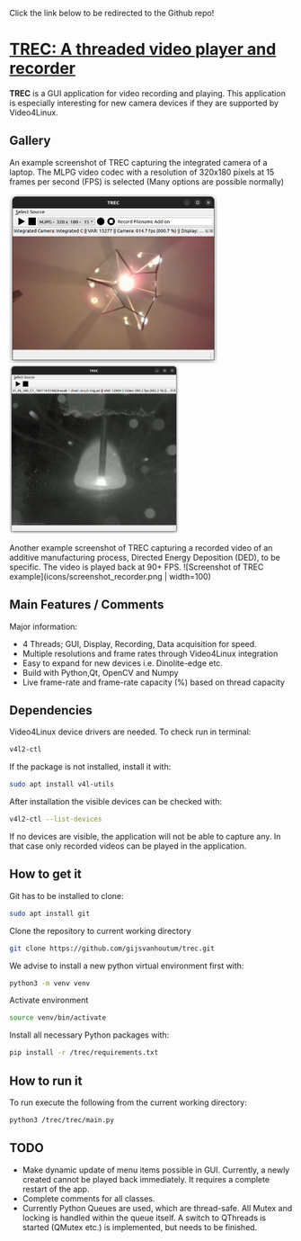 Click the link below to be redirected to the Github repo!

# <a href="https://github.com/gijsvanhoutum/trec">TREC: A threaded video player and recorder </a>

**TREC** is a GUI application for video recording and playing. This application 
is especially interesting for new camera devices if they are supported by
Video4Linux.

## Gallery
An example screenshot of TREC capturing the integrated camera of a laptop. The
MLPG video codec with a resolution of 320x180 pixels at 15 frames per second (FPS) is
selected (Many options are possible normally) 

<img src='icons/screenshot_player.png' height='300'/> <img src='icons/screenshot_recorder.png' height='300'/> 

Another example screenshot of TREC capturing a recorded video of an additive 
manufacturing process, Directed Energy Deposition (DED), to be specific. The
video is played back at 90+ FPS.
![Screenshot of TREC example](icons/screenshot_recorder.png | width=100)

## Main Features / Comments
Major information:

  - 4 Threads; GUI, Display, Recording, Data acquisition for speed.
  - Multiple resolutions and frame rates through Video4Linux integration
  - Easy to expand for new devices i.e. Dinolite-edge etc.
  - Build with Python,Qt, OpenCV and Numpy
  - Live frame-rate and frame-rate capacity (%) based on thread capacity

## Dependencies
Video4Linux device drivers are needed. To check run in terminal:
```sh
v4l2-ctl
```
If the package is not installed, install it with:
```sh
sudo apt install v4l-utils
```
After installation the visible devices can be checked with:
```sh
v4l2-ctl --list-devices
```
If no devices are visible, the application will not be able to capture any. 
In that case only recorded videos can be played in the application.

## How to get it

Git has to be installed to clone: 
```sh
sudo apt install git
```
Clone the repository to current working directory
```sh
git clone https://github.com/gijsvanhoutum/trec.git
```
We advise to install a new python virtual environment first with:
```sh
python3 -m venv venv
```
Activate environment
```sh
source venv/bin/activate
```
Install all necessary Python packages with:
```sh
pip install -r /trec/requirements.txt
```
## How to run it

To run execute the following from the current working directory:
```sh
python3 /trec/trec/main.py
```

## TODO

- Make dynamic update of menu items possible in GUI. Currently, a newly created
cannot be played back immediately. It requires a complete restart of the app.
- Complete comments for all classes. 
- Currently Python Queues are used, which are thread-safe. All Mutex and locking 
is handled within the queue itself. A switch to QThreads is started (QMutex etc.)
is implemented, but needs to be finished.